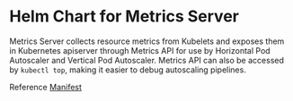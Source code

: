 # Helm Chart for Metrics Server

Metrics Server collects resource metrics from Kubelets and exposes them in Kubernetes apiserver through Metrics API for use by Horizontal Pod Autoscaler and Vertical Pod Autoscaler. Metrics API can also be accessed by `kubectl top`, making it easier to debug autoscaling pipelines.

Reference  [Manifest](https://github.com/kubernetes-sigs/metrics-server/tree/v0.5.0#installation)


